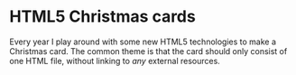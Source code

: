 HTML5 Christmas cards
=====================

Every year I play around with some new HTML5 technologies to make a Christmas card. The common theme is that the card should only consist of one HTML file, without linking to *any* external resources.

